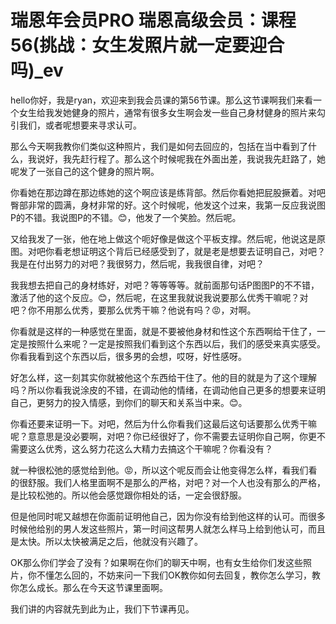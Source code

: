 # 瑞恩年会员PRO 瑞恩高级会员：课程56(挑战：女生发照片就一定要迎合吗)_ev

hello你好，我是ryan，欢迎来到我会员课的第56节课。那么这节课啊我们来看一个女生给我发她健身的照片，通常有很多女生啊会发一些自己身材健身的照片来勾引我们，或者呢想要来寻求认可。

那么今天啊我教你们类似这种照片，我们是如何去回应的，包括在当中看到了什么，我说好，我先赶行程了。那么这个时候呢我在外面出差，我说我先赶路了，她呢发了一张自己的这个健身的照片啊。

你看她在那边蹲在那边练她的这个啊应该是练背部。然后你看她把屁股撅着。对吧臀部非常的圆满，身材非常的好。这个时候呢，他发这个过来，我第一反应我说图P的不错。我说图P的不错。😊，他发了一个笑脸。然后呢。

又给我发了一张，他在地上做这个呃好像是做这个平板支撑。然后呢，他说这是原图。对吧你看老想证明这个背后已经感受到了，就是老是想要去证明自己，对吧？我是在付出努力的对吧？我很努力，然后呢，我我很自律，对吧？

我我想去把自己的身材练好，对吧？等等等等。就前面那句话P图图P的不不错，激活了他的这个反应。😊，然后呢，在这里我就说我说要那么优秀干嘛呢？对吧？你不用那么优秀，要那么优秀干嘛？他说有吗？😡，对啊。

你看就是这样的一种感觉在里面，就是不要被他身材和性这个东西啊给干住了，一定是按照什么来呢？一定是按照我们看到这个东西以后，我们的感受来真实感受。你看我看到这个东西以后，很多男的会想，哎呀，好性感呀。

好怎么样，这一刻其实你就被他这个东西给干住了。他的目的就是为了这个理解吗？所以你看我说涂皮的不错，在调动他的情绪，在调动他自己更多的想要来证明自己，更努力的投入情感，到你们的聊天和关系当中来。😊。

你看还要来证明一下。对吧，然后为什么你看我们这最后这句话要那么优秀干嘛呢？意意思是没必要啊，对吧？你已经很好了，你不需要去证明你自己啊，你更不需要这么优秀，这么努力花这么大精力去搞这个干嘛呢？你看没有？

就一种很松弛的感觉给到他。😡，所以这个呢反而会让他变得怎么样，看我们看的很舒服。我们人格里面啊不是那么的严格，对吧？对一个人也没有那么的严格，是比较松弛的。所以他会感觉跟你相处的话，一定会很舒服。

但是他同时呢又越想在你面前证明他自己，因为你没有给到他这样的认可。而很多时候他给别的男人发这些照片，第一时间这帮男人就怎么样马上给到他认可，而且是太快。所以太快被满足之后，他就没有兴趣了。

OK那么你们学会了没有？如果啊在你们的聊天中啊，也有女生给你们发这些照片，你不懂怎么回的，不妨来问一下我们OK教你如何去回复，教你怎么学习，教你怎么成长。那么在今天这节课里面啊。

我们讲的内容就先到此为止，我们下节课再见。